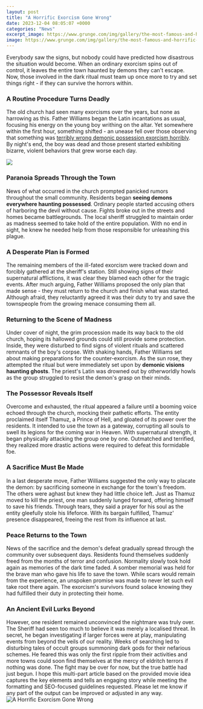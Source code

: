 ```yaml
---
layout: post
title: "A Horrific Exorcism Gone Wrong"
date: 2023-12-04 08:05:07 +0000
categories: "News"
excerpt_image: https://www.grunge.com/img/gallery/the-most-famous-and-horrific-exorcisms-in-history/an-unnamed-woman-survived-a-23-day-exorcism-in-iowa-1677128421.jpg
image: https://www.grunge.com/img/gallery/the-most-famous-and-horrific-exorcisms-in-history/an-unnamed-woman-survived-a-23-day-exorcism-in-iowa-1677128421.jpg
---
```


Everybody saw the signs, but nobody could have predicted how disastrous the situation would become. When an ordinary exorcism spins out of control, it leaves the entire town haunted by demons they can't escape. Now, those involved in the dark ritual must team up once more to try and set things right - if they can survive the horrors within.
### A Routine Procedure Turns Deadly
The old church had seen many exorcisms over the years, but none as harrowing as this. Father Williams began the Latin incantations as usual, focusing his energy on the young boy writhing on the altar. Yet somewhere within the first hour, something shifted - an unease fell over those observing that something was [terribly wrong demonic possession exorcism horribly](https://yt.io.vn/collection/agnello). By night's end, the boy was dead and those present started exhibiting bizarre, violent behaviors that grew worse each day. 

![](https://imgix.ranker.com/user_node_img/50061/1001200972/original/the-exorcism-of-anneliese-michel-photo-u1?auto=format&amp;q=60&amp;fit=crop&amp;fm=pjpg&amp;w=650)
### Paranoia Spreads Through the Town 
News of what occurred in the church prompted panicked rumors throughout the small community. Residents began **seeing demons everywhere haunting possessed**. Ordinary people started accusing others of harboring the devil without cause. Fights broke out in the streets and homes became battlegrounds. The local sheriff struggled to maintain order as madness seemed to take hold of the entire population. With no end in sight, he knew he needed help from those responsible for unleashing this plague.
### A Desperate Plan is Formed
The remaining members of the ill-fated exorcism were tracked down and forcibly gathered at the sheriff's station. Still showing signs of their supernatural afflictions, it was clear they blamed each other for the tragic events. After much arguing, Father Williams proposed the only plan that made sense - they must return to the church and finish what was started. Although afraid, they reluctantly agreed it was their duty to try and save the townspeople from the growing menace consuming them all.
### Returning to the Scene of Madness 
Under cover of night, the grim procession made its way back to the old church, hoping its hallowed grounds could still provide some protection. Inside, they were disturbed to find signs of violent rituals and scattered remnants of the boy's corpse. With shaking hands, Father Williams set about making preparations for the counter-exorcism. As the sun rose, they attempted the ritual but were immediately set upon by **demonic visions haunting ghosts**. The priest's Latin was drowned out by otherworldly howls as the group struggled to resist the demon's grasp on their minds.
### The Possessor Reveals Itself
Overcome and exhausted, the ritual appeared a failure until a booming voice echoed through the church, mocking their pathetic efforts. The entity proclaimed itself Thamuz, a Prince of Hell, and gloated of its power over the residents. It intended to use the town as a gateway, corrupting all souls to swell its legions for the coming war in Heaven. With supernatural strength, it began physically attacking the group one by one. Outmatched and terrified, they realized more drastic actions were required to defeat this formidable foe.
### A Sacrifice Must Be Made
In a last desperate move, Father Williams suggested the only way to placate the demon: by sacrificing someone in exchange for the town's freedom. The others were aghast but knew they had little choice left. Just as Thamuz moved to kill the priest, one man suddenly lunged forward, offering himself to save his friends. Through tears, they said a prayer for his soul as the entity gleefully stole his lifeforce. With its bargain fulfilled, Thamuz' presence disappeared, freeing the rest from its influence at last.
### Peace Returns to the Town
News of the sacrifice and the demon's defeat gradually spread through the community over subsequent days. Residents found themselves suddenly freed from the months of terror and confusion. Normality slowly took hold again as memories of the dark time faded. A somber memorial was held for the brave man who gave his life to save the town. While scars would remain from the experience, an unspoken promise was made to never let such evil take root there again. The exorcism's survivors found solace knowing they had fulfilled their duty in protecting their home.
### An Ancient Evil Lurks Beyond
However, one resident remained unconvinced the nightmare was truly over. The Sheriff had seen too much to believe it was merely a localised threat. In secret, he began investigating if larger forces were at play, manipulating events from beyond the veils of our reality. Weeks of searching led to disturbing tales of occult groups summoning dark gods for their nefarious schemes. He feared this was only the first ripple from their activities and more towns could soon find themselves at the mercy of eldritch terrors if nothing was done. The fight may be over for now, but the true battle had just begun.
I hope this multi-part article based on the provided movie idea captures the key elements and tells an engaging story while meeting the formatting and SEO-focused guidelines requested. Please let me know if any part of the output can be improved or adjusted in any way.
![A Horrific Exorcism Gone Wrong](https://www.grunge.com/img/gallery/the-most-famous-and-horrific-exorcisms-in-history/an-unnamed-woman-survived-a-23-day-exorcism-in-iowa-1677128421.jpg)